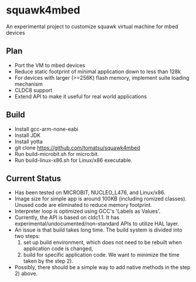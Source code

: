 squawk4mbed
==========
An experimental project to customize squawk virtual machine for mbed devices

Plan
----
* Port the VM to mbed devices
* Reduce static footprint of minimal application down to less than 128k
* For devices with larger (>=256K) flash memory, implement suite loading mechanism
* CLDC8 support
* Extend API to make it useful for real world applications

Build
-----
* Install gcc-arm-none-eabi
* Install JDK
* Install yotta
* git clone https://github.com/tomatsu/squawk4mbed
* Run build-microbit.sh for micro:bit.
* Run build-linux-x86.sh for Linux/x86 executable.

Current Status
--------------
* Has been tested on MICROBIT, NUCLEO_L476, and Linux/x86.
* Image size for simple app is around 100KB (including romized classes).  Unused code are eliminated to reduce memory footprint.
* Interpreter loop is optimized using GCC's 'Labels as Values'.
* Currently, the API is based on cldc1.1. It has experimental/undocumented/non-standard APIs to utilize HAL layer.
* An issue is that build takes long time.  The build system is divided into two steps:
   1) set up build environment, which does not need to be rebuilt when application code is changed,
   2) build for specific application code. 
  We want to minimize the time taken by the step 2).
* Possibly, there should be a simple way to add native methods in the step 2) above.
